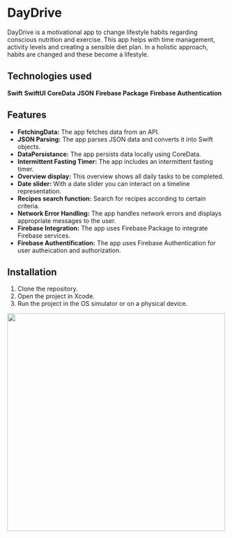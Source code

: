 # DayDrive
DayDrive is a motivational app to change lifestyle habits regarding conscious nutrition and exercise. This app helps with time management, activity levels and creating a sensible diet plan. In a holistic approach, habits are changed and these become a lifestyle.

## Technologies used
**Swift** 
**SwiftUI** 
**CoreData**
**JSON**
**Firebase Package**
**Firebase Authentication**

## Features
- **FetchingData:** The app fetches data from an API.
- **JSON Parsing:** The app parses JSON data and converts it into Swift objects.
- **DataPersistance:** The app persists data locally using CoreData.
- **Intermittent Fasting Timer:** The app includes an intermittent fasting timer.
- **Overview display:** This overview shows all daily tasks to be completed.
- **Date slider:** With a date slider you can interact on a timeline representation.
- **Recipes search function:** Search for recipes according to certain criteria.
- **Network Error Handling:** The app handles network errors and displays appropriate messages to the user.
- **Firebase Integration:** The app uses Firebase Package to integrate Firebase services.
- **Firebase Authentification:** The app uses Firebase Authentication for user autheication and authorization.

## Installation
1. Clone the repository.
2. Open the project in Xcode.
3. Run the project in the OS simulator or on a physical device.

<img src="https://github.com/BernadetteWerneke/DayDrive/assets/120725476/1a1feb87-49e7-4d50-b2b6-355171fce892" width="500">
